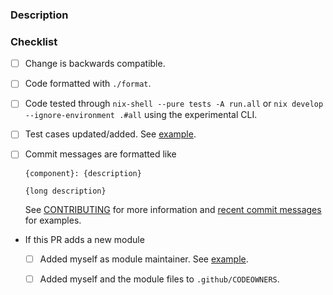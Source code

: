 ### Description

<!--

Please provide a brief description of your change.

-->

### Checklist

<!--

Please go through the following checklist before opening a non-WIP
pull-request.

Also make sure to read the guidelines found at

  https://github.com/nix-community/home-manager/blob/master/docs/contributing.adoc#sec-guidelines

-->

- [ ] Change is backwards compatible.

- [ ] Code formatted with `./format`.

- [ ] Code tested through `nix-shell --pure tests -A run.all` or `nix develop --ignore-environment .#all` using the experimental CLI.

- [ ] Test cases updated/added. See [example](https://github.com/nix-community/home-manager/commit/f3fbb50b68df20da47f9b0def5607857fcc0d021#diff-b61a6d542f9036550ba9c401c80f00ef).

- [ ] Commit messages are formatted like

    ```
    {component}: {description}

    {long description}
    ```

    See [CONTRIBUTING](https://github.com/nix-community/home-manager/blob/master/docs/contributing.adoc#sec-commit-style) for more information and [recent commit messages](https://github.com/nix-community/home-manager/commits/master) for examples.

- If this PR adds a new module

  - [ ] Added myself as module maintainer. See [example](https://github.com/nix-community/home-manager/blob/068ff76a10e95820f886ac46957edcff4e44621d/modules/programs/lesspipe.nix#L6).

  - [ ] Added myself and the module files to `.github/CODEOWNERS`.
